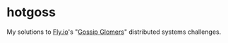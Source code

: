 # hotgoss

My solutions to [Fly.io]'s "[Gossip Glomers]" distributed systems challenges.

[Fly.io]: https://fly.io
[Gossip Glomers]: https://fly.io/dist-sys/
